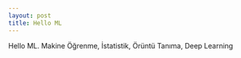 ```yaml
---
layout: post
title: Hello ML
---
```


Hello ML. Makine Öğrenme, İstatistik, Örüntü Tanıma, Deep Learning
